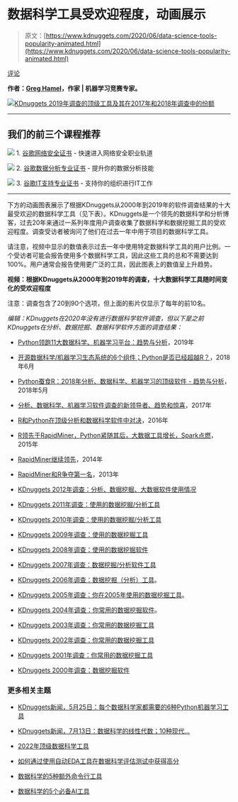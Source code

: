 # 数据科学工具受欢迎程度，动画展示

> 原文：[https://www.kdnuggets.com/2020/06/data-science-tools-popularity-animated.html](https://www.kdnuggets.com/2020/06/data-science-tools-popularity-animated.html)

[评论](#comments)

**作者：[Greg Hamel](https://www.linkedin.com/in/hamelg/)，作家 | 机器学习竞赛专家。**

[![KDnuggets 2019年调查的顶级工具及其在2017年和2018年调查中的份额](../Images/fd245b4afc30fe2d27a5bd545f10017b.png)](https://www.kdnuggets.com/2019/05/poll-top-data-science-machine-learning-platforms.html)

* * *

## 我们的前三个课程推荐

![](../Images/0244c01ba9267c002ef39d4907e0b8fb.png) 1\. [谷歌网络安全证书](https://www.kdnuggets.com/google-cybersecurity) - 快速进入网络安全职业轨道

![](../Images/e225c49c3c91745821c8c0368bf04711.png) 2\. [谷歌数据分析专业证书](https://www.kdnuggets.com/google-data-analytics) - 提升你的数据分析技能

![](../Images/0244c01ba9267c002ef39d4907e0b8fb.png) 3\. [谷歌IT支持专业证书](https://www.kdnuggets.com/google-itsupport) - 支持你的组织进行IT工作

* * *

下方的动画图表展示了根据KDnuggets从2000年到2019年的软件调查结果的十大最受欢迎的数据科学工具（见下表）。KDnuggets是一个领先的数据科学和分析博客，过去20年来通过一系列年度用户调查收集了数据科学和数据挖掘工具的受欢迎程度。调查受访者被询问了他们在过去一年中用于项目的数据科学工具。

请注意，视频中显示的数值表示过去一年中使用特定数据科学工具的用户比例。一个受访者可能会报告使用多个数据科学工具，因此这些工具的总和不需要达到100%。用户通常会报告使用更广泛的工具，因此图表上的数值呈上升趋势。

**视频：根据KDnuggets从2000年到2019年的调查，十大数据科学工具随时间变化的受欢迎程度**

注意：调查包含了20到90个选项，但上面的影片仅显示了每年的前10名。

*编辑：KDnuggets在2020年没有进行数据科学软件调查，但以下是之前KDnuggets在分析、数据挖掘、数据科学软件方面的调查结果：*

+   [Python领跑11大数据科学、机器学习平台：趋势与分析](https://www.kdnuggets.com/2019/05/poll-top-data-science-machine-learning-platforms.html)，2019年

+   [开源数据科学/机器学习生态系统的6个组件；Python是否已经超越R？](/2018/06/ecosystem-data-science-python-victory.html)，2018年6月

+   [Python蚕食R：2018年分析、数据科学、机器学习的顶级软件 - 趋势与分析](/2018/05/poll-tools-analytics-data-science-machine-learning-results.html)，2018年5月

+   [分析、数据科学、机器学习软件调查的新领导者、趋势和惊喜](/2017/05/poll-analytics-data-science-machine-learning-software-leaders.html)，2017年

+   [R和Python在顶级分析和数据科学软件中对决](/2016/06/r-python-top-analytics-data-mining-data-science-software.html)，2016年

+   [R领先于RapidMiner，Python紧随其后，大数据工具增长，Spark点燃](/2015/05/poll-r-rapidminer-python-big-data-spark.html)，2015年

+   [RapidMiner继续领先](/2014/06/kdnuggets-annual-software-poll-rapidminer-continues-lead.html)，2014年

+   [RapidMiner和R争夺第一名](/2013/06/kdnuggets-annual-software-poll-rapidminer-r-vie-for-first-place.html)，2013年

+   [KDnuggets 2012年调查：分析、数据挖掘、大数据软件使用情况](/polls/2012/analytics-data-mining-big-data-software.html)

+   [KDnuggets 2011年调查：使用的数据挖掘/分析工具](/polls/2011/tools-analytics-data-mining.html)

+   [KDnuggets 2010年调查：使用的数据挖掘/分析工具](/polls/2010/data-mining-analytics-tools.html)

+   [KDnuggets 2009年调查：使用的数据挖掘工具](/polls/2009/data-mining-tools-used.htm)

+   [KDnuggets 2008年调查：使用的数据挖掘软件](/polls/2008/data-mining-software-tools-used.htm)

+   [KDnuggets 2007年调查：数据挖掘/分析软件工具](/polls/2007/data_mining_software_tools.htm)

+   [KDnuggets 2006年调查：数据挖掘（分析）工具](https://www.kdnuggets.com/polls/2006/data_mining_analytic_tools.htm)。

+   [KDnuggets 2005年调查：你在2005年使用的数据挖掘工具](https://www.kdnuggets.com/polls/2005/data_mining_tools.htm)。

+   [KDnuggets 2004年调查：你常用的数据挖掘软件](https://www.kdnuggets.com/polls/2004/data_mining_software.htm)。

+   [KDnuggets 2003年调查：你常用的数据挖掘工具](https://www.kdnuggets.com/polls/2003/data_mining_tools.htm)

+   [KDnuggets 2002年调查：你常用的数据挖掘工具](https://www.kdnuggets.com/polls/2002/data_mining_tools.htm)

+   [KDnuggets 2001年调查：你常用的数据挖掘工具](https://www.kdnuggets.com/polls/2001/dm_tools.htm)

+   [KDnuggets 2000年调查：数据挖掘软件](https://www.kdnuggets.com/polls/2000/data_mining_software2.htm)

### 更多相关主题

+   [KDnuggets新闻，5月25日：每个数据科学家都需要的6种Python机器学习工具](https://www.kdnuggets.com/2022/n21.html)

+   [KDnuggets新闻，7月13日：数据科学的线性代数；10种现代…](https://www.kdnuggets.com/2022/n28.html)

+   [2022年顶级数据科学工具](https://www.kdnuggets.com/2022/03/top-data-science-tools-2022.html)

+   [如何通过使用自动EDA工具在数据科学评估测试中获得高分](https://www.kdnuggets.com/2022/04/ace-data-science-assessment-test-automatic-eda-tools.html)

+   [数据科学的5种额外命令行工具](https://www.kdnuggets.com/2023/03/5-command-line-tools-data-science.html)

+   [数据科学的5个必备AI工具](https://www.kdnuggets.com/2023/04/5-essential-ai-tools-data-science.html)
